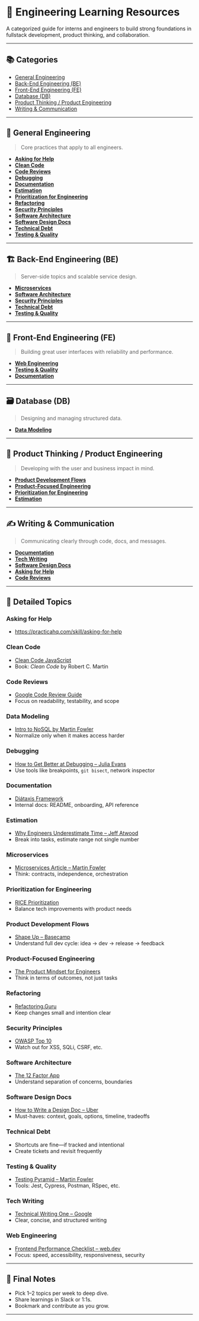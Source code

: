 # 🧠 Engineering Learning Resources

A categorized guide for interns and engineers to build strong foundations in fullstack development, product thinking, and collaboration.

---

## 📚 Categories

- [General Engineering](#general-engineering)
- [Back-End Engineering (BE)](#back-end-engineering-be)
- [Front-End Engineering (FE)](#front-end-engineering-fe)
- [Database (DB)](#database-db)
- [Product Thinking / Product Engineering](#product-thinking--product-engineering)
- [Writing & Communication](#writing--communication)

---

## 🧠 General Engineering

> Core practices that apply to all engineers.

- **[Asking for Help](#asking-for-help)**
- **[Clean Code](#clean-code)**
- **[Code Reviews](#code-reviews)**
- **[Debugging](#debugging)**
- **[Documentation](#documentation)**
- **[Estimation](#estimation)**
- **[Prioritization for Engineering](#prioritization-for-engineering)**
- **[Refactoring](#refactoring)**
- **[Security Principles](#security-principles)**
- **[Software Architecture](#software-architecture)**
- **[Software Design Docs](#software-design-docs)**
- **[Technical Debt](#technical-debt)**
- **[Testing & Quality](#testing--quality)**

---

## 🏗 Back-End Engineering (BE)

> Server-side topics and scalable service design.

- **[Microservices](#microservices)**
- **[Software Architecture](#software-architecture)**
- **[Security Principles](#security-principles)**
- **[Technical Debt](#technical-debt)**
- **[Testing & Quality](#testing--quality)**

---

## 🎨 Front-End Engineering (FE)

> Building great user interfaces with reliability and performance.

- **[Web Engineering](#web-engineering)**
- **[Testing & Quality](#testing--quality)**  
- **[Documentation](#documentation)**

---

## 🗃 Database (DB)

> Designing and managing structured data.

- **[Data Modeling](#data-modeling)**

---

## 🚀 Product Thinking / Product Engineering

> Developing with the user and business impact in mind.

- **[Product Development Flows](#product-development-flows)**
- **[Product-Focused Engineering](#product-focused-engineering)**
- **[Prioritization for Engineering](#prioritization-for-engineering)**
- **[Estimation](#estimation)**

---

## ✍️ Writing & Communication

> Communicating clearly through code, docs, and messages.

- **[Documentation](#documentation)**
- **[Tech Writing](#tech-writing)**
- **[Software Design Docs](#software-design-docs)**
- **[Asking for Help](#asking-for-help)**
- **[Code Reviews](#code-reviews)**

---

## 🔎 Detailed Topics

### Asking for Help

- https://practicahq.com/skill/asking-for-help

### Clean Code

- [Clean Code JavaScript](https://github.com/ryanmcdermott/clean-code-javascript)
- Book: *Clean Code* by Robert C. Martin

### Code Reviews

- [Google Code Review Guide](https://google.github.io/eng-practices/review/)
- Focus on readability, testability, and scope

### Data Modeling

- [Intro to NoSQL by Martin Fowler](https://martinfowler.com/articles/nosql-intro.html)
- Normalize only when it makes access harder

### Debugging

- [How to Get Better at Debugging – Julia Evans](https://jvns.ca/blog/2023/02/20/how-to-get-better-at-debugging/)
- Use tools like breakpoints, `git bisect`, network inspector

### Documentation

- [Diátaxis Framework](https://diataxis.fr/)
- Internal docs: README, onboarding, API reference

### Estimation

- [Why Engineers Underestimate Time – Jeff Atwood](https://blog.codinghorror.com/how-good-an-estimator-are-you/)
- Break into tasks, estimate range not single number

### Microservices

- [Microservices Article – Martin Fowler](https://martinfowler.com/articles/microservices.html)
- Think: contracts, independence, orchestration

### Prioritization for Engineering

- [RICE Prioritization](https://www.intercom.com/blog/rice-simple-prioritization-framework/)
- Balance tech improvements with product needs

### Product Development Flows

- [Shape Up – Basecamp](https://basecamp.com/shapeup)
- Understand full dev cycle: idea → dev → release → feedback

### Product-Focused Engineering

- [The Product Mindset for Engineers](https://www.reforge.com/blog/the-product-mindset)
- Think in terms of outcomes, not just tasks

### Refactoring

- [Refactoring.Guru](https://refactoring.guru/)
- Keep changes small and intention clear

### Security Principles

- [OWASP Top 10](https://owasp.org/www-project-top-ten/)
- Watch out for XSS, SQLi, CSRF, etc.

### Software Architecture

- [The 12 Factor App](https://12factor.net/)
- Understand separation of concerns, boundaries

### Software Design Docs

- [How to Write a Design Doc – Uber](https://www.uber.com/blog/design-doc-template/)
- Must-haves: context, goals, options, timeline, tradeoffs

### Technical Debt

- Shortcuts are fine—if tracked and intentional
- Create tickets and revisit frequently

### Testing & Quality

- [Testing Pyramid – Martin Fowler](https://martinfowler.com/bliki/TestPyramid.html)
- Tools: Jest, Cypress, Postman, RSpec, etc.

### Tech Writing

- [Technical Writing One – Google](https://developers.google.com/tech-writing/one)
- Clear, concise, and structured writing

### Web Engineering

- [Frontend Performance Checklist – web.dev](https://web.dev/performance/)
- Focus: speed, accessibility, responsiveness, security

---

## 🙌 Final Notes

- Pick 1–2 topics per week to deep dive.
- Share learnings in Slack or 1:1s.
- Bookmark and contribute as you grow.

---
